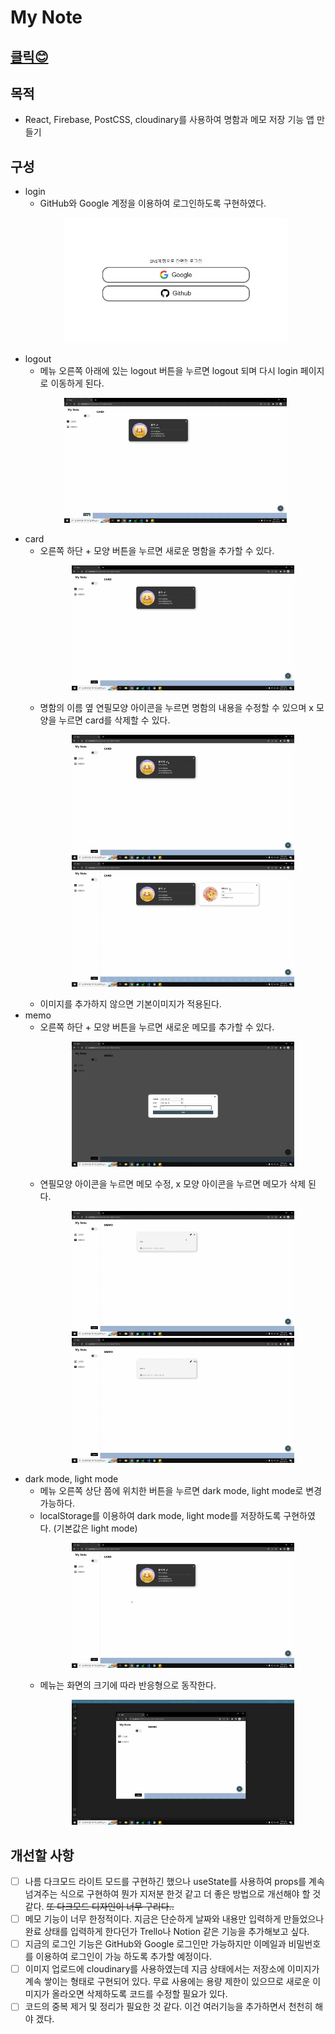# My Note

## [클릭😊](https://jeong922.github.io/business-card-maker/)

## 목적

- React, Firebase, PostCSS, cloudinary를 사용하여 명함과 메모 저장 기능 앱 만들기

## 구성

- login
  - GitHub와 Google 계정을 이용하여 로그인하도록 구현하였다.
  <p align="center">
  <img src="./public/images/로그인페이지.jpg" height="200" />
  </p>
- logout
  - 메뉴 오른쪽 아래에 있는 logout 버튼을 누르면 logout 되며 다시 login 페이지로 이동하게 된다.
  <p align="center">
  <img src="./public/images/로그아웃.gif" height="200" />
  </p>
- card
  - 오른쪽 하단 + 모양 버튼을 누르면 새로운 명함을 추가할 수 있다.
    <p align="center">
    <img src="./public/images/명함추가.gif" height="200" />
    </p>
  - 명함의 이름 옆 연필모양 아이콘을 누르면 명함의 내용을 수정할 수 있으며 x 모양을 누르면 card를 삭제할 수 있다.
    <p align="center">
    <img src="./public/images/명함수정.gif" height="200" />
    <img src="./public/images/명함삭제.gif" height="200" />
    </p>
  - 이미지를 추가하지 않으면 기본이미지가 적용된다.
- memo
  - 오른쪽 하단 + 모양 버튼을 누르면 새로운 메모를 추가할 수 있다.
    <p align="center">
    <img src="./public/images/메모추가.gif" height="200" />
    </p>
  - 연필모양 아이콘을 누르면 메모 수정, x 모양 아이콘을 누르면 메모가 삭제 된다.
    <p align="center">
    <img src="./public/images/메모수정.gif" height="200" />
    <img src="./public/images/메모삭제.gif" height="200" />
    </p>
- dark mode, light mode
  - 메뉴 오른쪽 상단 쯤에 위치한 버튼을 누르면 dark mode, light mode로 변경 가능하다.
  - localStorage를 이용하여 dark mode, light mode를 저장하도록 구현하였다. (기본값은 light mode)
    <p align="center">
    <img src="./public/images/모드.gif" height="200" />
    </p>
  - 메뉴는 화면의 크기에 따라 반응형으로 동작한다.
    <p align="center">
    <img src="./public/images/반응형.gif" height="200" />
    </p>

## 개선할 사항

- [ ] 나름 다크모드 라이트 모드를 구현하긴 했으나 useState를 사용하여 props를 계속 넘겨주는 식으로 구현하여 뭔가 지저분 한것 같고 더 좋은 방법으로 개선해야 할 것 같다. ~~또 다크모드 디자인이 너무 구리다..~~
- [ ] 메모 기능이 너무 한정적이다. 지금은 단순하게 날짜와 내용만 입력하게 만들었으나 완료 상태를 입력하게 한다던가 Trello나 Notion 같은 기능을 추가해보고 싶다.
- [ ] 지금의 로그인 기능은 GitHub와 Google 로그인만 가능하지만 이메일과 비밀번호를 이용하여 로그인이 가능 하도록 추가할 예정이다.
- [ ] 이미지 업로드에 cloudinary를 사용하였는데 지금 상태에서는 저장소에 이미지가 계속 쌓이는 형태로 구현되어 있다. 무료 사용에는 용량 제한이 있으므로 새로운 이미지가 올라오면 삭제하도록 코드를 수정할 필요가 있다.
- [ ] 코드의 중복 제거 및 정리가 필요한 것 같다. 이건 여러기능을 추가하면서 천천히 해야 겠다.
